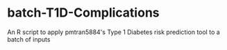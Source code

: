 # batch-T1D-Complications
An R script to apply pmtran5884's Type 1 Diabetes risk prediction tool to a batch of inputs
